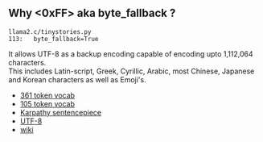 ## Why <0xFF> aka byte_fallback ?

```
llama2.c/tinystories.py
113:   byte_fallback=True
```

It allows UTF-8 as a backup encoding capable of encoding upto 1,112,064 characters.  
This includes Latin-script, Greek, Cyrillic, Arabic, most Chinese, Japanese and Korean characters as well as Emoji's.

* [361 token vocab](https://huggingface.co/datasets/enio/TinyStories/blob/main/tok361/tok361.vocab)
* [105 token vocab](https://github.com/EN10/BabyLlama/blob/main/tok105/readme.md)
* [Karpathy sentencepiece](https://youtu.be/zduSFxRajkE?si=_jbfaWMNBZAwQprX&t=5735)
* [UTF-8](https://blog.hubspot.com/website/what-is-utf-8)
* [wiki](https://en.wikipedia.org/wiki/UTF-8)
